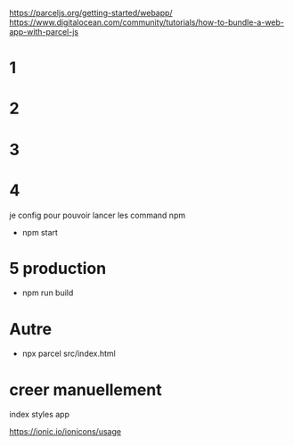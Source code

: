 https://parceljs.org/getting-started/webapp/
https://www.digitalocean.com/community/tutorials/how-to-bundle-a-web-app-with-parcel-js

# 1

# 2

# 3

# 4

je config pour pouvoir lancer les command npm

- npm start

# 5 production

- npm run build

# Autre

- npx parcel src/index.html

# creer manuellement

index
styles
app

https://ionic.io/ionicons/usage
